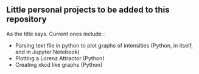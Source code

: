 ## Little personal projects to be added to this repository

As the title says. Current ones include :

* Parsing text file in python to plot graphs of intensities (Python, in itself, and in Jupyter Notebook)
* Plotting a Lorenz Attractor (Python)
* Creating xkcd like graphs (Python)